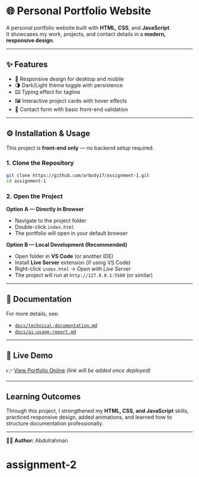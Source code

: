 # 🌐 Personal Portfolio Website  

A personal portfolio website built with **HTML**, **CSS**, and **JavaScript**.  
It showcases my work, projects, and contact details in a **modern, responsive design**.  

---

## ✨ Features  
- 📱 Responsive design for desktop and mobile  
- 🌗 Dark/Light theme toggle with persistence  
- ⌨️ Typing effect for tagline  
- 🖼️ Interactive project cards with hover effects  
- 📩 Contact form with basic front-end validation  

---

## ⚙️ Installation & Usage  

This project is **front-end only** — no backend setup required.  

### 1. Clone the Repository  
```bash
git clone https://github.com/arbody17/assignment-1.git
cd assignment-1
```  

### 2. Open the Project  

**Option A — Directly in Browser**  
- Navigate to the project folder  
- Double-click `index.html`  
- The portfolio will open in your default browser  

**Option B — Local Development (Recommended)**  
- Open folder in **VS Code** (or another IDE)  
- Install **Live Server** extension (if using VS Code)  
- Right-click `index.html` → *Open with Live Server*  
- The project will run at `http://127.0.0.1:5500` (or similar)  

---

## 📑 Documentation  
For more details, see:  
- [`docs/technical-documentation.md`](docs/technical-documentation.md)  
- [`docs/ai-usage-report.md`](docs/ai-usage-report.md)  

---

## 🚀 Live Demo  
👉 [View Portfolio Online]() *(link will be added once deployed)*  

---

## Learning Outcomes  
Through this project, I strengthened my **HTML, CSS, and JavaScript** skills, practiced responsive design, added animations, and learned how to structure documentation professionally.  

---

👨‍💻 **Author:** Abdulrahman  
 
# assignment-2
